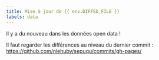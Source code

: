 ```yaml
---
title: Mise à jour de {{ env.DIFFED_FILE }}
labels: data
---
```

Il y a du nouveau dans les données open data !

Il faut regarder les différences au niveau du dernier commit : https://github.com/nlehuby/sepuqu/commits/gh-pages/